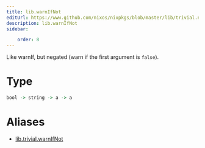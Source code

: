 ```yaml
---
title: lib.warnIfNot
editUrl: https://www.github.com/nixos/nixpkgs/blob/master/lib/trivial.nix#L494C15
description: lib.warnIfNot
sidebar:

    order: 8
---
```


Like warnIf, but negated (warn if the first argument is `false`).

# Type

```haskell
bool -> string -> a -> a
```


# Aliases

- [lib.trivial.warnIfNot](reference/lib/trivial/lib-trivial-warnIfNot)


